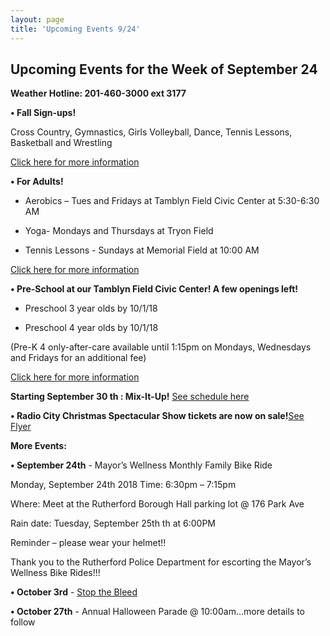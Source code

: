 ```yaml
---
layout: page
title: 'Upcoming Events 9/24'
---
```

 
## Upcoming Events for the Week of September 24 

**Weather Hotline: 201-460-3000 ext 3177**


**• Fall Sign-ups!** 

Cross Country, Gymnastics, Girls Volleyball, Dance, Tennis Lessons,
Basketball and Wrestling

[Click here for more information](/departments/recreation/sports-and-activities/childrens-catalog/)


**• For Adults!** 

- Aerobics – Tues and Fridays at Tamblyn Field Civic Center at 5:30-6:30 AM

- Yoga-  Mondays and Thursdays at Tryon Field

- Tennis Lessons - Sundays at Memorial Field at 10:00 AM

[Click here for more information](/departments/recreation/sports-and-activities/adult-catalog/)


**• Pre-School at our Tamblyn Field Civic Center! A few openings left!**

- Preschool 3 year olds by 10/1/18

- Preschool 4 year olds by 10/1/18

(Pre-K 4 only-after-care available until 1:15pm on Mondays, Wednesdays and Fridays for
an additional fee)

[Click here for more information](/departments/recreation/sports-and-activities/childrens-catalog/)

**Starting September 30 th : Mix-It-Up!** [See schedule here](https://storage.googleapis.com/static.rutherford-nj.com/recreation/posts/MIx%20it%20up%20flyer%20-%202018-2019.pdf)


**• Radio City Christmas Spectacular Show tickets are now on sale!**[See Flyer](https://storage.googleapis.com/static.rutherford-nj.com/recreation/Christmas%20Spectacular%20Flyer%20(1).pdf)


**More Events:**

**• September 24th** - Mayor’s Wellness Monthly Family Bike Ride

Monday, September 24th 2018 Time: 6:30pm – 7:15pm

Where: Meet at the Rutherford Borough Hall parking lot @ 176 Park Ave

Rain date: Tuesday, September 25th th at 6:00PM

Reminder – please wear your helmet!!

Thank you to the Rutherford Police Department for escorting the Mayor’s Wellness Bike Rides!!!

**• October 3rd** - [Stop the Bleed](https://storage.googleapis.com/static.rutherford-nj.com/recreation/Stop%20the%20Bleed%20Flyer.pdf)

**• October 27th** - Annual Halloween Parade @ 10:00am…more details to follow

